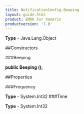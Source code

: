 ```yaml
---
title: NotificationConfig.Beeping
layout: guide.html
product: EMDK For Xamarin 
productversion: '7.0' 
---
```


    

**Type** - Java.Lang.Object

##Constructors

###Beeping

**public Beeping ();**


        

##Properties

###Frequency

        

**Type** - System.Int32
###Time

        

**Type** - System.Int32
